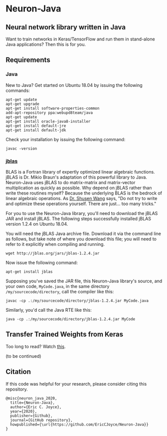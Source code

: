# Neuron-Java
## Neural network library written in Java

Want to train networks in Keras/TensorFlow and run them in stand-alone Java applications? Then this is for you.

## Requirements
### Java

New to Java? Get started on Ubuntu 18.04 by issuing the following commands:
```
apt-get update
apt-get upgrade
apt-get install software-properties-common
add-apt-repository ppa:webupd8team/java
apt-get update
apt-get install oracle-java8-installer
apt-get install default-jre
apt-get install default-jdk
```

Check your installation by issuing the following command:
```
javac -version
```

### [jblas](http://jblas.org/)

BLAS is a Fortran library of expertly optimized linear algebraic functions. jBLAS is Dr. Mikio Braun's adaptation of this powerful library to Java. Neuron-Java uses jBLAS to do matrix-matrix and matrix-vector multiplication as quickly as possible. Why depend on jBLAS rather than write these routines myself? Because the underlying BLAS is the bedrock of linear algebraic operations. As [Dr. Shusen Wang](http://wangshusen.github.io/) says, "Do not try to write and optimize these operations yourself. There are just... too many tricks."

For you to use the Neuron-Java library, you'll need to download the jBLAS JAR and install jBLAS. The following steps successfully installed jBLAS version 1.2.4 on Ubuntu 18.04.

You will need the jBLAS Java archive file. Download it via the command line as follows, but take note of where you download this file; you will need to refer to it explicitly when compiling and running.
```
wget http://jblas.org/jars/jblas-1.2.4.jar
```
Now issue the following command:
```
apt-get install jblas
```
Supposing you've saved the JAR file, this Neuron-Java library's source, and your own code, `MyCode.java`, in the same directory `/my/sourcecode/directory`, call the compiler like this:
```
javac -cp .:/my/sourcecode/directory/jblas-1.2.4.jar MyCode.java
```
Similarly, you'd call the Java RTE like this:
```
java -cp .:/my/sourcecode/directory/jblas-1.2.4.jar MyCode
```

## Transfer Trained Weights from Keras

Too long to read? Watch [this]().

(to be continued)

## Citation

If this code was helpful for your research, please consider citing this repository.

```
@misc{neuron_java_2020,
  title={Neuron-Java},
  author={Eric C. Joyce},
  year={2020},
  publisher={Github},
  journal={GitHub repository},
  howpublished={\url{https://github.com/EricCJoyce/Neuron-Java}}
}
```
